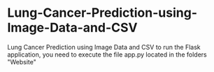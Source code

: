 # Lung-Cancer-Prediction-using-Image-Data-and-CSV
Lung Cancer Prediction using Image Data and CSV
to run the Flask application, you need to execute the file app.py located in the folders "Website"
